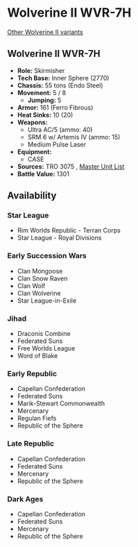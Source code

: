 # Wolverine II WVR-7H 

[Other Wolverine II variants](../wolverine_ii.md) 

## Wolverine II WVR-7H 

- **Role:** Skirmisher 
- **Tech Base:** Inner Sphere (2770) 
- **Chassis:** 55 tons (Endo Steel) 
- **Movement:** 5 / 8 
  - **Jumping:** 5 
- **Armor:** 161 (Ferro Fibrous) 
- **Heat Sinks:** 10 (20) 
- **Weapons:** 
  - Ultra AC/5 (ammo: 40) 
  - SRM 6 w/ Artemis IV (ammo: 15) 
  - Medium Pulse Laser 
- **Equipment:** 
  - CASE 
- **Sources:** TRO 3075 , [Master Unit List](http://masterunitlist.info/Unit/Details/3585/wolverine-ii-wvr-7h) 
- **Battle Value:** 1301 

## Availability 

### Star League 

- Rim Worlds Republic - Terran Corps 
- Star League - Royal Divisions 

### Early Succession Wars 

- Clan Mongoose 
- Clan Snow Raven 
- Clan Wolf 
- Clan Wolverine 
- Star League-in-Exile 

### Jihad 

- Draconis Combine 
- Federated Suns 
- Free Worlds League 
- Word of Blake 

### Early Republic 

- Capellan Confederation 
- Federated Suns 
- Marik-Stewart Commonwealth 
- Mercenary 
- Regulan Fiefs 
- Republic of the Sphere 

### Late Republic 

- Capellan Confederation 
- Federated Suns 
- Mercenary 
- Republic of the Sphere 

### Dark Ages 

- Capellan Confederation 
- Federated Suns 
- Mercenary 
- Republic of the Sphere 

